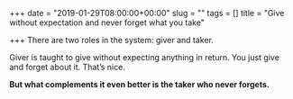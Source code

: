 +++
date = "2019-01-29T08:00:00+00:00"
slug = ""
tags = []
title = "Give without expectation and never forget what you take"

+++
There are two roles in the system: giver and taker.

Giver is taught to give without expecting anything in return. You just give and forget about it. That’s nice. 

**But what complements it even better is the taker who never forgets.**